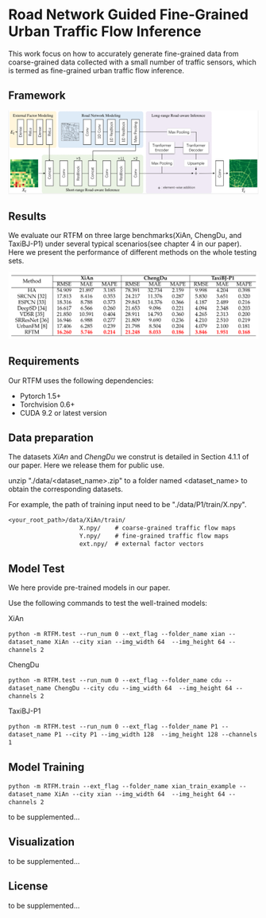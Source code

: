 # Road Network Guided Fine-Grained Urban Traffic Flow Inference
This work focus on how to accurately generate fine-grained data from coarse-grained data collected with a small number of traffic sensors, which is termed as fine-grained urban traffic flow inference.
## Framework
<!-- ![](img/framework.png) -->
![](imgs/RTFM_network.png)

## Results
We evaluate our RTFM on three large benchmarks(XiAn, ChengDu, and TaxiBJ-P1) under several typical scenarios(see chapter 4 in our paper).
Here we present the performance of different methods on the whole testing sets.

![](imgs/performance_comparision.png)


## Requirements
Our RTFM uses the following dependencies: 

* Pytorch 1.5+
* Torchvision 0.6+
* CUDA 9.2 or latest version

## Data preparation
The datasets *XiAn* and *ChengDu* we construt is detailed in Section 4.1.1 of our paper. Here we release them for public use. 

unzip "./data/<dataset_name>.zip" to a folder named <dataset_name> to obtain the corresponding datasets. 

For example, the path of training input need to be "./data/P1/train/X.npy".
```
<your_root_path>/data/XiAn/train/
                    X.npy/    # coarse-grained traffic flow maps
                    Y.npy/    # fine-grained traffic flow maps
                    ext.npy/  # external factor vectors
```


## Model Test
We here provide pre-trained models in our paper.

Use the following commands to test the well-trained models:

XiAn
```
python -m RTFM.test --run_num 0 --ext_flag --folder_name xian --dataset_name XiAn --city xian --img_width 64  --img_height 64 --channels 2
```

ChengDu
```
python -m RTFM.test --run_num 0 --ext_flag --folder_name cdu --dataset_name ChengDu --city cdu --img_width 64  --img_height 64 --channels 2
```

TaxiBJ-P1
```
python -m RTFM.test --run_num 0 --ext_flag --folder_name P1 --dataset_name P1 --city P1 --img_width 128  --img_height 128 --channels 1
```




## Model Training

```
python -m RTFM.train --ext_flag --folder_name xian_train_example --dataset_name XiAn --city xian --img_width 64  --img_height 64 --channels 2
```

to be supplemented...

<!-- Examples of input arguments:
- channels: input and output channel (2 for XiAn and ChengDu)
- ext_flag: whether to use external factor fusion subnet
- dataset: which dataset to use

The following examples are conducted on dataset XiAn:
* Example 1 (default settings):
```
python -m RTFM.train --ext_flag --dataset "XiAn"
```

* Example 2 (using arbitrary settings):
```
python -m RTFM.train --ext_flag --n_epochs 200 --n_residuals 20 --base_channels 128 --dataset "XiAn"
```

* Example 3 (UrbanFM-ne, i.e., UrbanFM without external subnet):
```
python -m UrbanFM.train --dataset "P1"
``` -->

<!-- * Example 4 (UrbanFM with large amounts of parameters):
```
python -m UrbanFM.train --ext_flag --n_residuals 16 --base_channels 128 --dataset "P1"
``` -->


## Visualization
to be supplemented...


## License
to be supplemented...

